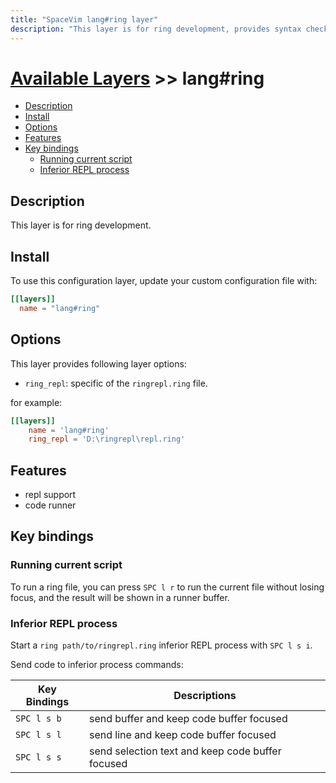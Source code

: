 ```yaml
---
title: "SpaceVim lang#ring layer"
description: "This layer is for ring development, provides syntax checking, code runner and repl support for ring files."
---
```


# [Available Layers](../../) >> lang#ring

<!-- vim-markdown-toc GFM -->

- [Description](#description)
- [Install](#install)
- [Options](#options)
- [Features](#features)
- [Key bindings](#key-bindings)
  - [Running current script](#running-current-script)
  - [Inferior REPL process](#inferior-repl-process)

<!-- vim-markdown-toc -->

## Description

This layer is for ring development.

## Install

To use this configuration layer, update your custom configuration file with:

```toml
[[layers]]
  name = "lang#ring"
```

## Options

This layer provides following layer options:

- `ring_repl`: specific of the `ringrepl.ring` file.

for example:

```toml
[[layers]]
    name = 'lang#ring'
    ring_repl = 'D:\ringrepl\repl.ring'
```

## Features

- repl support
- code runner

## Key bindings

### Running current script

To run a ring file, you can press `SPC l r` to run the current file without losing focus, and the result will be shown in a runner buffer.

### Inferior REPL process

Start a `ring path/to/ringrepl.ring` inferior REPL process with `SPC l s i`.

Send code to inferior process commands:

| Key Bindings | Descriptions                                     |
| ------------ | ------------------------------------------------ |
| `SPC l s b`  | send buffer and keep code buffer focused         |
| `SPC l s l`  | send line and keep code buffer focused           |
| `SPC l s s`  | send selection text and keep code buffer focused |


